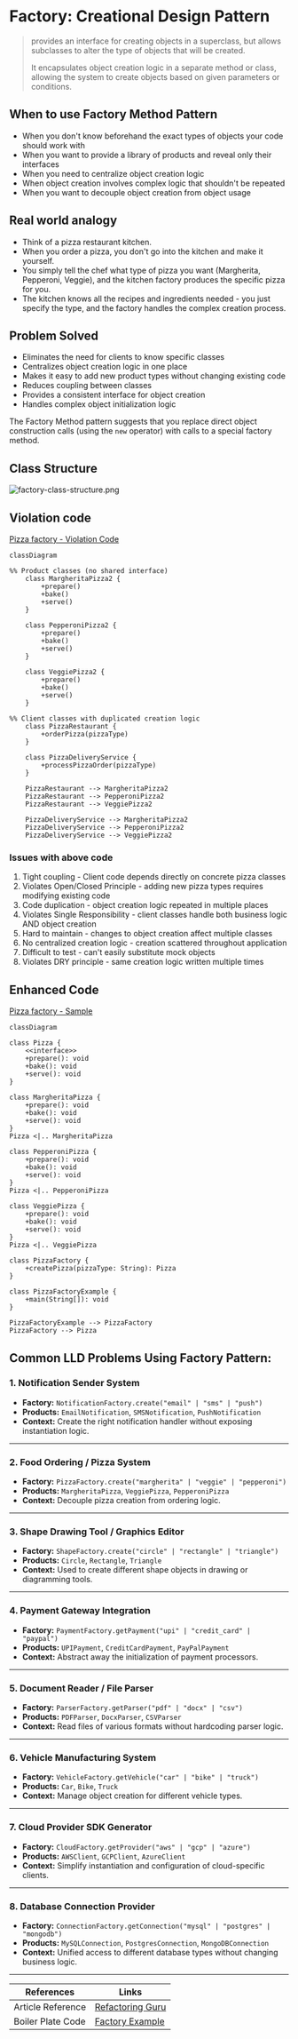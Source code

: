 # Factory: Creational Design Pattern

>provides an interface for creating objects in a superclass, but allows subclasses to alter the type of objects that will be created.
> 
>  It encapsulates object creation logic in a separate method or class, allowing the system to create objects based on given parameters or conditions.

## When to use Factory Method Pattern

- When you don't know beforehand the exact types of objects your code should work with
- When you want to provide a library of products and reveal only their interfaces
- When you need to centralize object creation logic
- When object creation involves complex logic that shouldn't be repeated
- When you want to decouple object creation from object usage

## Real world analogy

- Think of a pizza restaurant kitchen. 
- When you order a pizza, you don't go into the kitchen and make it yourself. 
- You simply tell the chef what type of pizza you want (Margherita, Pepperoni, Veggie), and the kitchen factory produces the specific pizza for you. 
- The kitchen knows all the recipes and ingredients needed - you just specify the type, and the factory handles the complex creation process.

## Problem Solved

- Eliminates the need for clients to know specific classes
- Centralizes object creation logic in one place
- Makes it easy to add new product types without changing existing code
- Reduces coupling between classes
- Provides a consistent interface for object creation
- Handles complex object initialization logic

The Factory Method pattern suggests that you replace direct object construction calls (using the `new` operator) with calls to a special factory method.

## Class Structure

![factory-class-structure.png](../../images/structure/factory.png)

## Violation code

[Pizza factory - Violation Code](../../code/designPatterns/factory/FactoryViolation.java)

```mermaid
classDiagram

%% Product classes (no shared interface)
    class MargheritaPizza2 {
        +prepare()
        +bake()
        +serve()
    }

    class PepperoniPizza2 {
        +prepare()
        +bake()
        +serve()
    }

    class VeggiePizza2 {
        +prepare()
        +bake()
        +serve()
    }

%% Client classes with duplicated creation logic
    class PizzaRestaurant {
        +orderPizza(pizzaType)
    }

    class PizzaDeliveryService {
        +processPizzaOrder(pizzaType)
    }

    PizzaRestaurant --> MargheritaPizza2
    PizzaRestaurant --> PepperoniPizza2
    PizzaRestaurant --> VeggiePizza2

    PizzaDeliveryService --> MargheritaPizza2
    PizzaDeliveryService --> PepperoniPizza2
    PizzaDeliveryService --> VeggiePizza2

```

### Issues with above code
1. Tight coupling - Client code depends directly on concrete pizza classes
2. Violates Open/Closed Principle - adding new pizza types requires modifying existing code
3. Code duplication - object creation logic repeated in multiple places
4. Violates Single Responsibility - client classes handle both business logic AND object creation
5. Hard to maintain - changes to object creation affect multiple classes
6. No centralized creation logic - creation scattered throughout application
7. Difficult to test - can't easily substitute mock objects
8. Violates DRY principle - same creation logic written multiple times

## Enhanced Code

[Pizza factory - Sample](../../code/designPatterns/factory/FactorySample.java)

```mermaid
classDiagram

class Pizza {
    <<interface>>
    +prepare(): void
    +bake(): void
    +serve(): void
}

class MargheritaPizza {
    +prepare(): void
    +bake(): void
    +serve(): void
}
Pizza <|.. MargheritaPizza

class PepperoniPizza {
    +prepare(): void
    +bake(): void
    +serve(): void
}
Pizza <|.. PepperoniPizza

class VeggiePizza {
    +prepare(): void
    +bake(): void
    +serve(): void
}
Pizza <|.. VeggiePizza

class PizzaFactory {
    +createPizza(pizzaType: String): Pizza
}

class PizzaFactoryExample {
    +main(String[]): void
}

PizzaFactoryExample --> PizzaFactory
PizzaFactory --> Pizza

```
## Common LLD Problems Using Factory Pattern:

### 1. Notification Sender System
- **Factory:** `NotificationFactory.create("email" | "sms" | "push")`
- **Products:** `EmailNotification`, `SMSNotification`, `PushNotification`
- **Context:** Create the right notification handler without exposing instantiation logic.

---

### 2. Food Ordering / Pizza System
- **Factory:** `PizzaFactory.create("margherita" | "veggie" | "pepperoni")`
- **Products:** `MargheritaPizza`, `VeggiePizza`, `PepperoniPizza`
- **Context:** Decouple pizza creation from ordering logic.

---

### 3. Shape Drawing Tool / Graphics Editor
- **Factory:** `ShapeFactory.create("circle" | "rectangle" | "triangle")`
- **Products:** `Circle`, `Rectangle`, `Triangle`
- **Context:** Used to create different shape objects in drawing or diagramming tools.

---

### 4. Payment Gateway Integration
- **Factory:** `PaymentFactory.getPayment("upi" | "credit_card" | "paypal")`
- **Products:** `UPIPayment`, `CreditCardPayment`, `PayPalPayment`
- **Context:** Abstract away the initialization of payment processors.

---

### 5. Document Reader / File Parser
- **Factory:** `ParserFactory.getParser("pdf" | "docx" | "csv")`
- **Products:** `PDFParser`, `DocxParser`, `CSVParser`
- **Context:** Read files of various formats without hardcoding parser logic.

---

### 6. Vehicle Manufacturing System
- **Factory:** `VehicleFactory.getVehicle("car" | "bike" | "truck")`
- **Products:** `Car`, `Bike`, `Truck`
- **Context:** Manage object creation for different vehicle types.

---

### 7. Cloud Provider SDK Generator
- **Factory:** `CloudFactory.getProvider("aws" | "gcp" | "azure")`
- **Products:** `AWSClient`, `GCPClient`, `AzureClient`
- **Context:** Simplify instantiation and configuration of cloud-specific clients.

---

### 8. Database Connection Provider
- **Factory:** `ConnectionFactory.getConnection("mysql" | "postgres" | "mongodb")`
- **Products:** `MySQLConnection`, `PostgresConnection`, `MongoDBConnection`
- **Context:** Unified access to different database types without changing business logic.

---


| References | Links                                                                       |
|------------|-----------------------------------------------------------------------------|
| Article Reference | [Refactoring Guru](https://refactoring.guru/design-patterns/factory-method) |
| Boiler Plate Code | [Factory Example](../../code/designPatterns/factory/FactoryExample.java)    |


